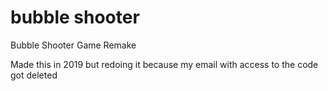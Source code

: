 # bubble shooter
 Bubble Shooter Game Remake

 Made this in 2019 but redoing it because my email with access to the code got deleted